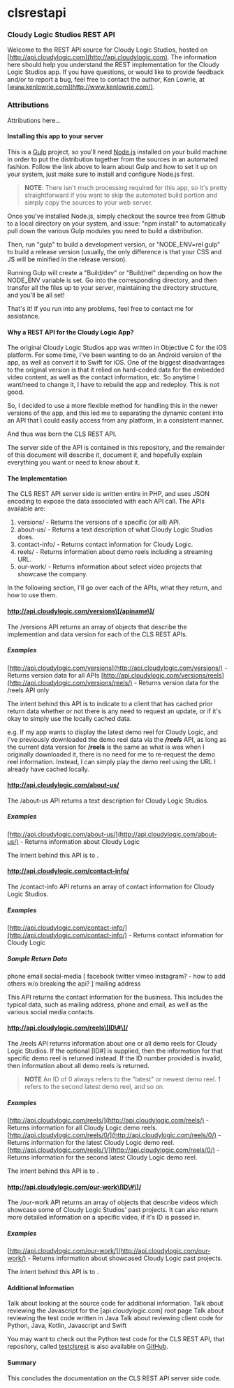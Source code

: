 # clsrestapi
### Cloudy Logic Studios REST API

Welcome to the REST API source for Cloudy Logic Studios, hosted on [http://api.cloudylogic.com](http://api.cloudylogic.com). The information here should help you understand the REST implementation for the Cloudy Logic Studios app. If you have questions, or would like to provide feedback and/or to report a bug, feel free to contact the author, Ken Lowrie, at [www.kenlowrie.com](http://www.kenlowrie.com/).

### Attributions

Attributions here...

#### Installing this app to your server

This is a [Gulp](http://gulpjs.com/) project, so you'll need [Node.js](https://nodejs.org/en/) installed on your build machine in order to put the distribution together from the sources in an automated fashion. Follow the link above to learn about Gulp and how to set it up on your system, just make sure to install and configure Node.js first. 

> **NOTE**: There isn't much processing required for this app, so it's pretty straightforward if you want to skip the automated build portion and simply copy the sources to your web server.

Once you've installed Node.js, simply checkout the source tree from Github to a local directory on your system, and issue: "npm install" to automatically pull down the various Gulp modules you need to build a distribution.

Then, run "gulp" to build a development version, or "NODE_ENV=rel gulp" to build a release version (usually, the only difference is that your CSS and JS will be minified in the release version).

Running Gulp will create a "Build/dev" or "Build/rel" depending on how the NODE_ENV variable is set. Go into the corresponding directory, and then transfer all the files up to your server, maintaining the directory structure, and you'll be all set!

That's it! If you run into any problems, feel free to contact me for assistance.

#### Why a REST API for the Cloudy Logic App?

The original Cloudy Logic Studios app was written in Objective C for the iOS platform. For some time, I've been wanting to do an Android version of the app, as well as convert it to Swift for iOS. One of the biggest disadvantages to the original version is that it relied on hard-coded data for the embedded video content, as well as the contact information, etc. So anytime I want/need to change it, I have to rebuild the app and redeploy. This is not good.

So, I decided to use a more flexible method for handling this in the newer versions of the app, and this led me to separating the dynamic content into an API that I could easily access from any platform, in a consistent manner.

And thus was born the CLS REST API.

The server side of the API is contained in this repository, and the remainder of this document will describe it, document it, and hopefully explain everything you want or need to know about it.

#### The Implementation

The CLS REST API server side is written entire in PHP, and uses JSON encoding to expose the data associated with each API call. The APIs available are:

1. versions/ - Returns the versions of a specific (or all) API. 
2. about-us/ - Returns a text description of what Cloudy Logic Studios does.
3. contact-info/ - Returns contact information for Cloudy Logic.
4. reels/ - Returns information about demo reels including a streaming URL.
5. our-work/ - Returns information about select video projects that showcase the company.

In the following section, I'll go over each of the APIs, what they return, and how to use them.

#### http://api.cloudylogic.com/versions\[/apiname\]/

The /versions API returns an array of objects that describe the implemention and data version for each of the CLS REST APIs. 

##### Examples
[http://api.cloudylogic.com/versions](http://api.cloudylogic.com/versions/) - Returns version data for all APIs
[http://api.cloudylogic.com/versions/reels](http://api.cloudylogic.com/versions/reels/) - Returns version data for the /reels API only

The intent behind this API is to indicate to a client that has cached prior return data whether or not there is any need to request an update, or if it's okay to simply use the locally cached data.

e.g. If my app wants to display the latest demo reel for Cloudy Logic, and I've previously downloaded the demo reel data via the ***/reels*** API, as long as the current data version for **/reels** is the same as what is was when I originally downloaded it, there is no need for me to re-request the demo reel information. Instead, I can simply play the demo reel using the URL I already have cached locally.

#### http://api.cloudylogic.com/about-us/

The /about-us API returns a text description for Cloudy Logic Studios. 

##### Examples
[http://api.cloudylogic.com/about-us/](http://api.cloudylogic.com/about-us/) - Returns information about Cloudy Logic

The intent behind this API is to .

#### http://api.cloudylogic.com/contact-info/

The /contact-info API returns an array of contact information for Cloudy Logic Studios. 

##### Examples
[http://api.cloudylogic.com/contact-info/](http://api.cloudylogic.com/contact-info/) - Returns contact information for Cloudy Logic

##### Sample Return Data
phone
email
social-media \[
	facebook
	twitter
	vimeo
	instagram? - how to add others w/o breaking the api?
\]
mailing address

This API returns the contact information for the business. This includes the typical data, such as mailing address, phone and email, as well as the various social media contacts.

#### http://api.cloudylogic.com/reels\[ID\#\]/

The /reels API returns information about one or all demo reels for Cloudy Logic Studios. If the optional \[ID\#\] is supplied, then the information for that specific demo reel is returned instead. If the ID number provided is invalid, then information about all demo reels is returned.

> **NOTE** An ID of 0 always refers to the "latest" or newest demo reel. 1 refers to the second latest demo reel, and so on.

##### Examples
[http://api.cloudylogic.com/reels/](http://api.cloudylogic.com/reels/) - Returns information for all Cloudy Logic demo reels.
[http://api.cloudylogic.com/reels/0/](http://api.cloudylogic.com/reels/0/) - Returns information for the latest Cloudy Logic demo reel.
[http://api.cloudylogic.com/reels/1/](http://api.cloudylogic.com/reels/0/) - Returns information for the second latest Cloudy Logic demo reel.

The intent behind this API is to .

#### http://api.cloudylogic.com/our-work\[ID\#\]/

The /our-work API returns an array of objects that describe videos which showcase some of Cloudy Logic Studios' past projects. It can also return more detailed information on a specific video, if it's ID is passed in. 

##### Examples
[http://api.cloudylogic.com/our-work/](http://api.cloudylogic.com/our-work/) - Returns information about showcased Cloudy Logic past projects.

The intent behind this API is to .

#### Additional Information

Talk about looking at the source code for additional information.
Talk about reviewing the Javascript for the [api.cloudylogic.com] root page
Talk about reviewing the test code written in Java
Talk about reviewing client code for Python, Java, Kotlin, Javascript and Swift

You may want to check out the Python test code for the CLS REST API, that repository, called [testclsrest](https://github.com/kenlowrie/testclsrest) is also available on [GitHub](https://github.com/).


#### Summary

This concludes the documentation on the CLS REST API server side code.